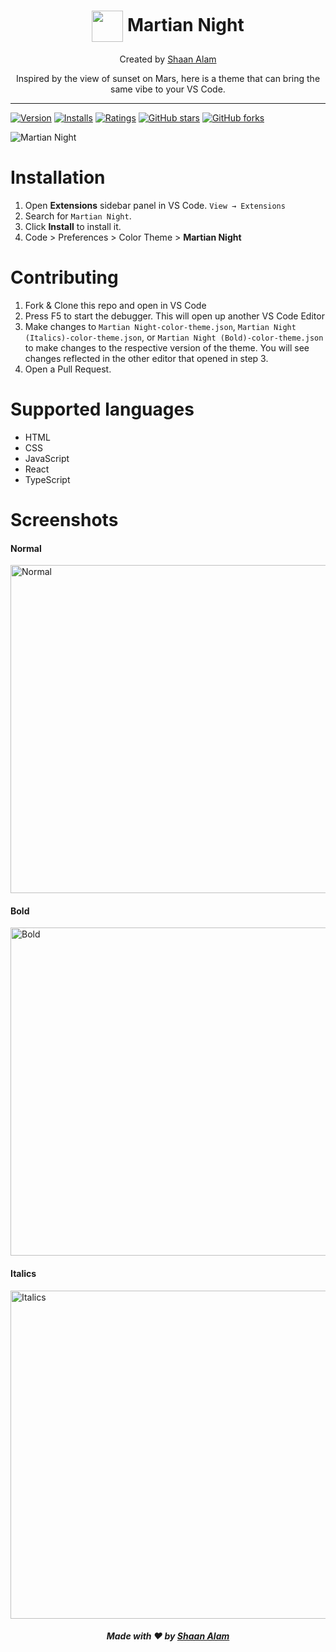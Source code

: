 <h1 align="center"><img align="center" height="50" width="50" src="https://user-images.githubusercontent.com/48273777/126261898-4fe4fcd0-84af-4fea-83f8-8cf37b3ae73c.png" /> Martian Night</h1>
<p align="center">Created by <a href="https://www.github.com/shaan71845">Shaan Alam</a></p>
<p align="center">Inspired by the view of sunset on Mars, here is a theme that can bring the same vibe to your VS Code.</p>
<hr/>

[![Version](https://vsmarketplacebadge.apphb.com/version/shaanalam718.martian-night.svg)](https://marketplace.visualstudio.com/items?itemName=shaanalam718.martian-night) [![Installs](https://vsmarketplacebadge.apphb.com/installs/shaanalam718.martian-night.svg)](https://marketplace.visualstudio.com/items?itemName=shaanalam718.martian-night) [![Ratings](https://vsmarketplacebadge.apphb.com/rating-short/shaanalam718.martian-night.svg)](https://marketplace.visualstudio.com/items?itemName=shaanalam718.martian-night) [![GitHub stars](https://img.shields.io/github/stars/shaan71845/martian-night-vscode-theme.svg?style=social&label=Star&maxAge=2592000)](https://github.com/shaan71845/martian-night-vscode-theme/) [![GitHub forks](https://img.shields.io/github/forks/shaan71845/martian-night-vscode-theme.svg?style=social&label=Fork&maxAge=2592000)](https://github.com/shaan71845/martian-night-vscode-theme/)

![Martian Night](https://dev-to-uploads.s3.amazonaws.com/uploads/articles/lcs75qklu9q2k9qhxojh.png)

<h1>Installation</h1>

1.  Open **Extensions** sidebar panel in VS Code. `View → Extensions`
2.  Search for `Martian Night`.
3.  Click **Install** to install it.
4.  Code > Preferences > Color Theme > **Martian Night**

<h1>Contributing</h1>

1.  Fork & Clone this repo and open in VS Code
2.  Press F5 to start the debugger. This will open up another VS Code Editor
3.  Make changes to `Martian Night-color-theme.json`, `Martian Night (Italics)-color-theme.json`, or `Martian Night (Bold)-color-theme.json` to make changes to the respective version of the theme. You will see changes reflected in the other editor that opened in step 3.
4.  Open a Pull Request.

<h1>Supported languages</h1>

- HTML
- CSS
- JavaScript
- React
- TypeScript

<h1>Screenshots</h1>
<h4>Normal</h4>
<img height="525" width="525"  align="center" src="https://user-images.githubusercontent.com/48273777/127845261-10ecd6c7-0ec8-42cc-906e-992951c4be2e.png" title="Normal" />
<br />

<h4>Bold</h4>
<img height="525" width="525"  align="center" src="https://user-images.githubusercontent.com/48273777/127845282-66034527-9cfc-4cfa-9733-089a982c18f8.png" title="Bold" />
<br />

<h4>Italics</h4>
<img height="525" width="525"  align="center" src="https://user-images.githubusercontent.com/48273777/127845302-60023b01-ecbe-43c6-9860-9a3ea6fb3ea0.png" title="Italics" />
<br />

<h5 align="center">Made with ❤️ by <a href="https://www.github.com/shaan71845">Shaan Alam</a></h5>
